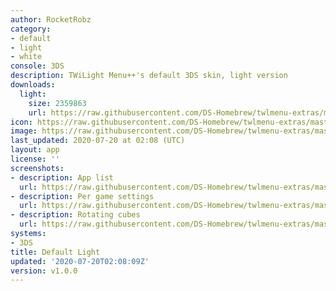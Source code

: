 ```yaml
---
author: RocketRobz
category:
- default
- light
- white
console: 3DS
description: TWiLight Menu++'s default 3DS skin, light version
downloads:
  light:
    size: 2359863
    url: https://raw.githubusercontent.com/DS-Homebrew/twlmenu-extras/master/_nds/TWiLightMenu/3dsmenu/themes/light.7z
icon: https://raw.githubusercontent.com/DS-Homebrew/twlmenu-extras/master/unistore/icons/3ds.png
image: https://raw.githubusercontent.com/DS-Homebrew/twlmenu-extras/master/unistore/icons/3ds.png
last_updated: 2020-07-20 at 02:08 (UTC)
layout: app
license: ''
screenshots:
- description: App list
  url: https://raw.githubusercontent.com/DS-Homebrew/twlmenu-extras/master/_nds/TWiLightMenu/3dsmenu/themes/meta/light/screenshots/app-list.png
- description: Per game settings
  url: https://raw.githubusercontent.com/DS-Homebrew/twlmenu-extras/master/_nds/TWiLightMenu/3dsmenu/themes/meta/light/screenshots/per-game-settings.png
- description: Rotating cubes
  url: https://raw.githubusercontent.com/DS-Homebrew/twlmenu-extras/master/_nds/TWiLightMenu/3dsmenu/themes/meta/light/screenshots/rotating-cubes.png
systems:
- 3DS
title: Default Light
updated: '2020-07-20T02:08:09Z'
version: v1.0.0
---
```

